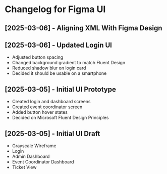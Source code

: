 # Changelog for Figma UI

## [2025-03-06]  - Aligning XML With Figma Design

## [2025-03-06] - Updated Login UI
- Adjusted button spacing
- Changed background gradient to match Fluent Design
- Reduced shadow blur on login card
- Decided it should be usable on a smartphone

## [2025-03-05] - Initial UI Prototype
- Created login and dashboard screens
- Created event coordinator screen
- Added button hover states
- Decided on Microsoft Fluent Design Principles

## [2025-03-05] - Initial UI Draft
- Grayscale Wireframe
- Login
- Admin Dashboard
- Event Coordinator Dashboard
- Ticket View